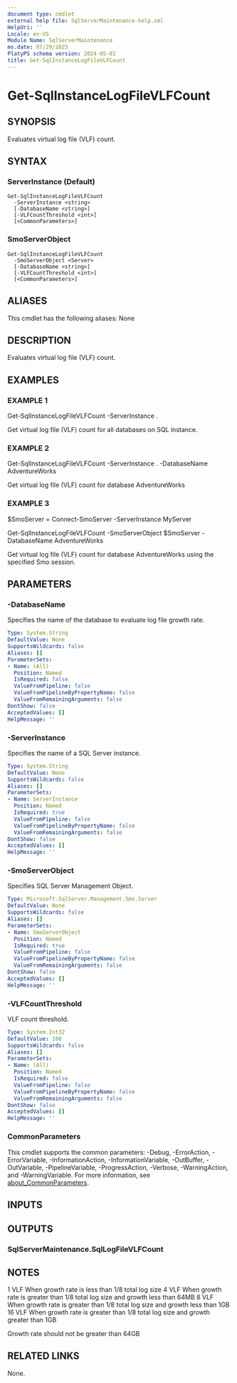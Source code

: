 ```yaml
---
document type: cmdlet
external help file: SqlServerMaintenance-help.xml
HelpUri: ''
Locale: en-US
Module Name: SqlServerMaintenance
ms.date: 07/29/2025
PlatyPS schema version: 2024-05-01
title: Get-SqlInstanceLogFileVLFCount
---
```


# Get-SqlInstanceLogFileVLFCount

## SYNOPSIS

Evaluates virtual log file (VLF) count.

## SYNTAX

### ServerInstance (Default)

```
Get-SqlInstanceLogFileVLFCount
  -ServerInstance <string>
  [-DatabaseName <string>]
  [-VLFCountThreshold <int>]
  [<CommonParameters>]
```

### SmoServerObject

```
Get-SqlInstanceLogFileVLFCount
  -SmoServerObject <Server>
  [-DatabaseName <string>]
  [-VLFCountThreshold <int>]
  [<CommonParameters>]
```

## ALIASES

This cmdlet has the following aliases:
  None

## DESCRIPTION

Evaluates virtual log file (VLF) count.

## EXAMPLES

### EXAMPLE 1

Get-SqlInstanceLogFileVLFCount -ServerInstance .

Get virtual log file (VLF) count for all databases on SQL instance.

### EXAMPLE 2

Get-SqlInstanceLogFileVLFCount -ServerInstance . -DatabaseName AdventureWorks

Get virtual log file (VLF) count for database AdventureWorks

### EXAMPLE 3

$SmoServer = Connect-SmoServer -ServerInstance MyServer

Get-SqlInstanceLogFileVLFCount -SmoServerObject $SmoServer -DatabaseName AdventureWorks

Get virtual log file (VLF) count for database AdventureWorks using the specified Smo session.

## PARAMETERS

### -DatabaseName

Specifies the name of the database to evaluate log file growth rate.

```yaml
Type: System.String
DefaultValue: None
SupportsWildcards: false
Aliases: []
ParameterSets:
- Name: (All)
  Position: Named
  IsRequired: false
  ValueFromPipeline: false
  ValueFromPipelineByPropertyName: false
  ValueFromRemainingArguments: false
DontShow: false
AcceptedValues: []
HelpMessage: ''
```

### -ServerInstance

Specifies the name of a SQL Server instance.

```yaml
Type: System.String
DefaultValue: None
SupportsWildcards: false
Aliases: []
ParameterSets:
- Name: ServerInstance
  Position: Named
  IsRequired: true
  ValueFromPipeline: false
  ValueFromPipelineByPropertyName: false
  ValueFromRemainingArguments: false
DontShow: false
AcceptedValues: []
HelpMessage: ''
```

### -SmoServerObject

Specifies SQL Server Management Object.

```yaml
Type: Microsoft.SqlServer.Management.Smo.Server
DefaultValue: None
SupportsWildcards: false
Aliases: []
ParameterSets:
- Name: SmoServerObject
  Position: Named
  IsRequired: true
  ValueFromPipeline: false
  ValueFromPipelineByPropertyName: false
  ValueFromRemainingArguments: false
DontShow: false
AcceptedValues: []
HelpMessage: ''
```

### -VLFCountThreshold

VLF count threshold.

```yaml
Type: System.Int32
DefaultValue: 100
SupportsWildcards: false
Aliases: []
ParameterSets:
- Name: (All)
  Position: Named
  IsRequired: false
  ValueFromPipeline: false
  ValueFromPipelineByPropertyName: false
  ValueFromRemainingArguments: false
DontShow: false
AcceptedValues: []
HelpMessage: ''
```

### CommonParameters

This cmdlet supports the common parameters: -Debug, -ErrorAction, -ErrorVariable,
-InformationAction, -InformationVariable, -OutBuffer, -OutVariable, -PipelineVariable,
-ProgressAction, -Verbose, -WarningAction, and -WarningVariable. For more information, see
[about_CommonParameters](https://go.microsoft.com/fwlink/?LinkID=113216).

## INPUTS

## OUTPUTS

### SqlServerMaintenance.SqlLogFileVLFCount



## NOTES

1 VLF	When growth rate is less than 1/8 total log size 4 VLF	When growth rate is greater than 1/8 total log size and growth less than 64MB 8 VLF	When growth rate is greater than 1/8 total log size and growth less than 1GB 16 VLF	When growth rate is greater than 1/8 total log size and growth greater than 1GB

Growth rate should not be greater than 64GB


## RELATED LINKS

None.

